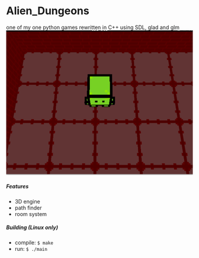 # Alien_Dungeons
one of my one python games rewritten in C++ using SDL, glad and glm
![screenshot](https://github.com/Ztirom45/Alien_Dungeons/blob/main/screenshots/SC1.png)

##### Features

- 3D engine
- path finder
- room system

##### Building (Linux only)

- compile: `$ make`
- run: `$ ./main`
  
